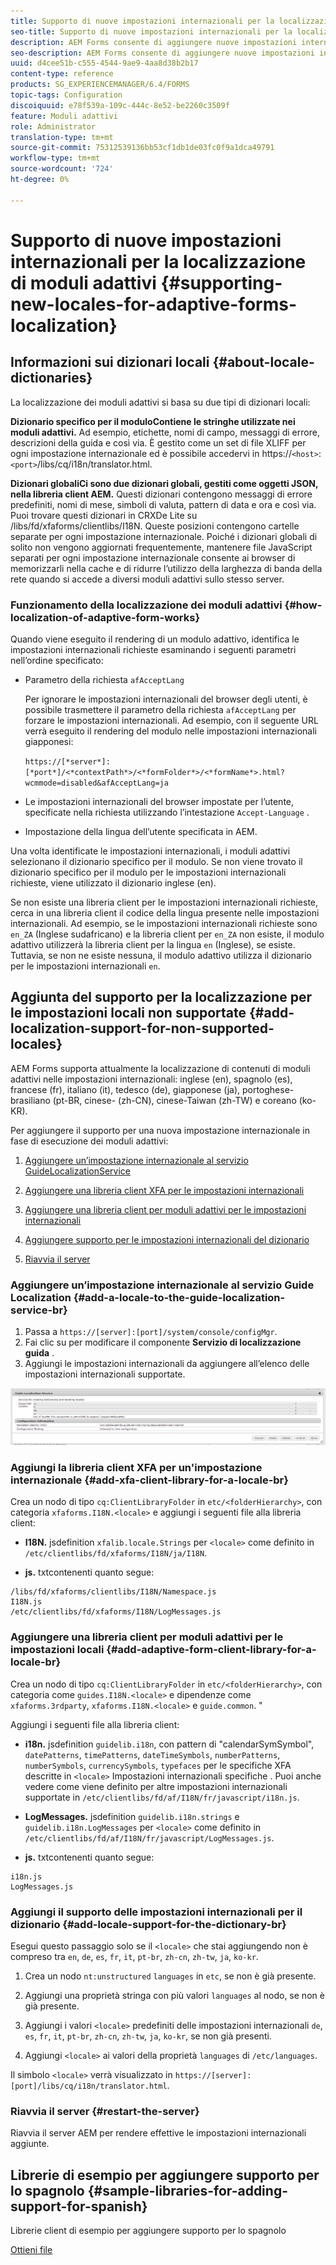 ```yaml
---
title: Supporto di nuove impostazioni internazionali per la localizzazione di moduli adattivi
seo-title: Supporto di nuove impostazioni internazionali per la localizzazione di moduli adattivi
description: AEM Forms consente di aggiungere nuove impostazioni internazionali per la localizzazione di moduli adattivi. Le impostazioni internazionali supportate per impostazione predefinita sono inglese, francese, tedesco e giapponese.
seo-description: AEM Forms consente di aggiungere nuove impostazioni internazionali per la localizzazione di moduli adattivi. Le impostazioni internazionali supportate per impostazione predefinita sono inglese, francese, tedesco e giapponese.
uuid: d4cee51b-c555-4544-9ae9-4aa8d38b2b17
content-type: reference
products: SG_EXPERIENCEMANAGER/6.4/FORMS
topic-tags: Configuration
discoiquuid: e78f539a-109c-444c-8e52-be2260c3509f
feature: Moduli adattivi
role: Administrator
translation-type: tm+mt
source-git-commit: 75312539136bb53cf1db1de03fc0f9a1dca49791
workflow-type: tm+mt
source-wordcount: '724'
ht-degree: 0%

---
```



# Supporto di nuove impostazioni internazionali per la localizzazione di moduli adattivi {#supporting-new-locales-for-adaptive-forms-localization}

## Informazioni sui dizionari locali {#about-locale-dictionaries}

La localizzazione dei moduli adattivi si basa su due tipi di dizionari locali:

**Dizionario specifico per il moduloContiene le stringhe utilizzate nei moduli adattivi.** Ad esempio, etichette, nomi di campo, messaggi di errore, descrizioni della guida e così via. È gestito come un set di file XLIFF per ogni impostazione internazionale ed è possibile accedervi in https://`<host>`:`<port>`/libs/cq/i18n/translator.html.

**Dizionari globaliCi sono due dizionari globali, gestiti come oggetti JSON, nella libreria client AEM.** Questi dizionari contengono messaggi di errore predefiniti, nomi di mese, simboli di valuta, pattern di data e ora e così via. Puoi trovare questi dizionari in CRXDe Lite su /libs/fd/xfaforms/clientlibs/I18N. Queste posizioni contengono cartelle separate per ogni impostazione internazionale. Poiché i dizionari globali di solito non vengono aggiornati frequentemente, mantenere file JavaScript separati per ogni impostazione internazionale consente ai browser di memorizzarli nella cache e di ridurre l’utilizzo della larghezza di banda della rete quando si accede a diversi moduli adattivi sullo stesso server.

### Funzionamento della localizzazione dei moduli adattivi {#how-localization-of-adaptive-form-works}

Quando viene eseguito il rendering di un modulo adattivo, identifica le impostazioni internazionali richieste esaminando i seguenti parametri nell’ordine specificato:

* Parametro della richiesta `afAcceptLang`

   Per ignorare le impostazioni internazionali del browser degli utenti, è possibile trasmettere il parametro della richiesta `afAcceptLang` per forzare le impostazioni internazionali. Ad esempio, con il seguente URL verrà eseguito il rendering del modulo nelle impostazioni internazionali giapponesi:

   `https://[*server*]:[*port*]/<*contextPath*>/<*formFolder*>/<*formName*>.html?wcmmode=disabled&afAcceptLang=ja`

* Le impostazioni internazionali del browser impostate per l’utente, specificate nella richiesta utilizzando l’intestazione `Accept-Language` .

* Impostazione della lingua dell’utente specificata in AEM.

Una volta identificate le impostazioni internazionali, i moduli adattivi selezionano il dizionario specifico per il modulo. Se non viene trovato il dizionario specifico per il modulo per le impostazioni internazionali richieste, viene utilizzato il dizionario inglese (en).

Se non esiste una libreria client per le impostazioni internazionali richieste, cerca in una libreria client il codice della lingua presente nelle impostazioni internazionali. Ad esempio, se le impostazioni internazionali richieste sono `en_ZA` (Inglese sudafricano) e la libreria client per `en_ZA` non esiste, il modulo adattivo utilizzerà la libreria client per la lingua `en` (Inglese), se esiste. Tuttavia, se non ne esiste nessuna, il modulo adattivo utilizza il dizionario per le impostazioni internazionali `en`.

## Aggiunta del supporto per la localizzazione per le impostazioni locali non supportate {#add-localization-support-for-non-supported-locales}

AEM Forms supporta attualmente la localizzazione di contenuti di moduli adattivi nelle impostazioni internazionali: inglese (en), spagnolo (es), francese (fr), italiano (it), tedesco (de), giapponese (ja), portoghese-brasiliano (pt-BR, cinese- (zh-CN), cinese-Taiwan (zh-TW) e coreano (ko-KR).

Per aggiungere il supporto per una nuova impostazione internazionale in fase di esecuzione dei moduli adattivi:

1. [Aggiungere un’impostazione internazionale al servizio GuideLocalizationService](/help/forms/using/supporting-new-language-localization.md#p-add-a-locale-to-the-guide-localization-service-br-p)

1. [Aggiungere una libreria client XFA per le impostazioni internazionali](/help/forms/using/supporting-new-language-localization.md#p-add-xfa-client-library-for-a-locale-br-p)

1. [Aggiungere una libreria client per moduli adattivi per le impostazioni internazionali](/help/forms/using/supporting-new-language-localization.md#p-add-adaptive-form-client-library-for-a-locale-br-p)
1. [Aggiungere supporto per le impostazioni internazionali del dizionario](/help/forms/using/supporting-new-language-localization.md#p-add-locale-support-for-the-dictionary-br-p)
1. [Riavvia il server](/help/forms/using/supporting-new-language-localization.md#p-restart-the-server-p)

### Aggiungere un’impostazione internazionale al servizio Guide Localization {#add-a-locale-to-the-guide-localization-service-br}

1. Passa a `https://[server]:[port]/system/console/configMgr`.
1. Fai clic su per modificare il componente **Servizio di localizzazione guida** .
1. Aggiungi le impostazioni internazionali da aggiungere all’elenco delle impostazioni internazionali supportate.

![GuideLocalizationService](assets/configservice.png)

### Aggiungi la libreria client XFA per un&#39;impostazione internazionale {#add-xfa-client-library-for-a-locale-br}

Crea un nodo di tipo `cq:ClientLibraryFolder` in `etc/<folderHierarchy>`, con categoria `xfaforms.I18N.<locale>` e aggiungi i seguenti file alla libreria client:

* **I18N.** jsdefinition  `xfalib.locale.Strings` per  `<locale>` come definito in  `/etc/clientlibs/fd/xfaforms/I18N/ja/I18N`.

* **js.** txtcontenenti quanto segue:

```
/libs/fd/xfaforms/clientlibs/I18N/Namespace.js
I18N.js
/etc/clientlibs/fd/xfaforms/I18N/LogMessages.js
```

### Aggiungere una libreria client per moduli adattivi per le impostazioni locali {#add-adaptive-form-client-library-for-a-locale-br}

Crea un nodo di tipo `cq:ClientLibraryFolder` in `etc/<folderHierarchy>`, con categoria come `guides.I18N.<locale>` e dipendenze come `xfaforms.3rdparty`, `xfaforms.I18N.<locale>` e `guide.common`. &quot;

Aggiungi i seguenti file alla libreria client:

* **i18n.** jsdefinition  `guidelib.i18n`, con pattern di &quot;calendarSymSymbol&quot;,  `datePatterns`,  `timePatterns`,  `dateTimeSymbols`,  `numberPatterns`,  `numberSymbols`,  `currencySymbols`,  `typefaces` per le specifiche XFA descritte in  `<locale>` Impostazioni internazionali specifiche [ ](https://helpx.adobe.com/content/dam/Adobe/specs/xfa_spec_3_3.pdf). Puoi anche vedere come viene definito per altre impostazioni internazionali supportate in `/etc/clientlibs/fd/af/I18N/fr/javascript/i18n.js`.

* **LogMessages.** jsdefinition  `guidelib.i18n.strings` e  `guidelib.i18n.LogMessages` per  `<locale>` come definito in  `/etc/clientlibs/fd/af/I18N/fr/javascript/LogMessages.js`.

* **js.** txtcontenenti quanto segue:

```
i18n.js
LogMessages.js
```

### Aggiungi il supporto delle impostazioni internazionali per il dizionario {#add-locale-support-for-the-dictionary-br}

Esegui questo passaggio solo se il `<locale>` che stai aggiungendo non è compreso tra `en`, `de`, `es`, `fr`, `it`, `pt-br`, `zh-cn`, `zh-tw`, `ja`, `ko-kr`.

1. Crea un nodo `nt:unstructured` `languages` in `etc`, se non è già presente.

1. Aggiungi una proprietà stringa con più valori `languages` al nodo, se non è già presente.
1. Aggiungi i valori `<locale>` predefiniti delle impostazioni internazionali `de`, `es`, `fr`, `it`, `pt-br`, `zh-cn`, `zh-tw`, `ja`, `ko-kr`, se non già presenti.

1. Aggiungi `<locale>` ai valori della proprietà `languages` di `/etc/languages`.

Il simbolo `<locale>` verrà visualizzato in `https://[server]:[port]/libs/cq/i18n/translator.html`.

### Riavvia il server {#restart-the-server}

Riavvia il server AEM per rendere effettive le impostazioni internazionali aggiunte.

## Librerie di esempio per aggiungere supporto per lo spagnolo {#sample-libraries-for-adding-support-for-spanish}

Librerie client di esempio per aggiungere supporto per lo spagnolo

[Ottieni file](assets/sample.zip)
